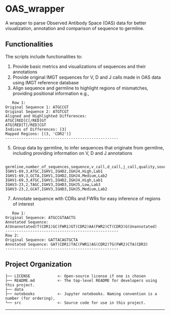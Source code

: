 # OAS_wrapper
A wrapper to parse Observed Antibody Space (OAS) data for better visualization, annotation and comparison of sequence to germline.

## Functionalities

The scripts include functionalities to:
1. Provide basic metrics and visualizations of sequences and their annotations
2. Provide original IMGT sequences for V, D and J calls made in OAS data using IMGT reference database
3. Align sequence and germline to highlight regions of mismatches, providing positional information e.g.,  
```
   Row 1:  
Original Sequence 1: ATGCCGT  
Original Sequence 2: ATGTCGT  
Aligned and Highlighted Differences:  
ATGC[RED]C[/RED]GT  
ATG[RED]T[/RED]CGT  
Indices of Differences: [3]  
Mapped Regions: [(3, 'CDR2')]  
--------------------------------------------------
```
5. Group data by germline, to infer sequences that originate from germline, including providing information on V, D and J annotations
```
    germline,number_of_sequences,sequence,v_call,d_call,j_call,quality,source
IGHV1-69,3,ATGC,IGHV1,IGHD2,IGHJ4,High,Lab1
IGHV1-69,3,GCTA,IGHV1,IGHD2,IGHJ4,Medium,Lab2
IGHV1-69,3,ATGC,IGHV1,IGHD2,IGHJ4,High,Lab1
IGHV3-23,2,TAGC,IGHV3,IGHD3,IGHJ5,Low,Lab3
IGHV3-23,2,GCAT,IGHV3,IGHD3,IGHJ5,Medium,Lab2
```
   
7. Annotate sequence with CDRs and FWRs for easy inference of regions of interest
```
   Row 1:  
Original Sequence: ATGCCGTAACTG  
Annotated Sequence: A(Unannotated)T(CDR1)GC(FWR1)GT(CDR2)AA(FWR2)CT(CDR3)G(Unannotated)  
--------------------------------------------------  
Row 2:  
Original Sequence: GATTACAGTGCTA  
Annotated Sequence: GAT(CDR1)TAC(FWR1)AG(CDR2)TG(FWR2)CTA(CDR3)  
--------------------------------------------------  
```

## Project Organization

```
├── LICENSE            <- Open-source license if one is chosen
├── README.md          <- The top-level README for developers using this project.
├── data 
├── notebooks          <- Jupyter notebooks. Naming convention is a number (for ordering),
└── src                <- Source code for use in this project.
```

--------

